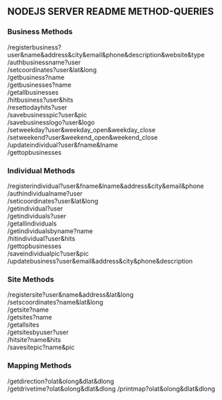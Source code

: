 ## NODEJS SERVER README METHOD-QUERIES

### Business Methods
/registerbusiness?user&name&address&city&email&phone&description&website&type <br />
/authbusinessname?user <br />
/setcoordinates?user&lat&long<br />
/getbusiness?name<br />
/getbusinesses?name<br />
/getallbusinesses<br />
/hitbusiness?user&hits <br />
/resettodayhits?user <br />
/savebusinesspic?user&pic <br />
/savebusinesslogo?user&logo <br />
/setweekday?user&weekday_open&weekday_close <br />
/setweekend?user&weekend_open&weekend_close <br />
/updateindividual?user&fname&lname <br />
/gettopbusinesses <br />

### Individual Methods
/registerindividual?user&fname&lname&address&city&email&phone <br />
/authindividualname?user<br />
/seticoordinates?user&lat&long<br />
/getindividual?user<br />
/getindividuals?user<br />
/getallindividuals<br />
/getindividualsbyname?name<br />
/hitindividual?user&hits <br />
/gettopbusinesses <br />
/saveindividualpic?user&pic <br />
/updatebusiness?user&email&address&city&phone&description


### Site Methods
/registersite?user&name&address&lat&long <br />
/setscoordinates?name&lat&long <br />
/getsite?name <br />
/getsites?name <br />
/getallsites <br />
/getsitesbyuser?user <br />
/hitsite?name&hits <br />
/savesitepic?name&pic <br />

### Mapping Methods
/getdirection?olat&olong&dlat&dlong <br />
/getdrivetime?olat&olong&dlat&dlong
/printmap?olat&olong&dlat&dlong <br />
